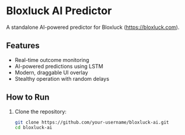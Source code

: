 # Bloxluck AI Predictor

A standalone AI-powered predictor for Bloxluck (https://bloxluck.com).

## Features
- Real-time outcome monitoring
- AI-powered predictions using LSTM
- Modern, draggable UI overlay
- Stealthy operation with random delays

## How to Run
1. Clone the repository:
   ```bash
   git clone https://github.com/your-username/bloxluck-ai.git
   cd bloxluck-ai
